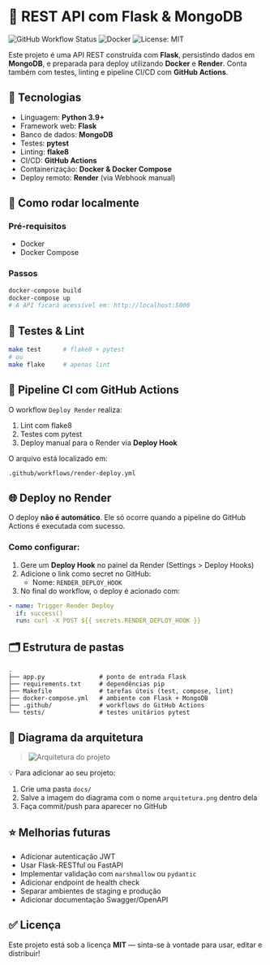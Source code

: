 # 🐍 REST API com Flask & MongoDB

![GitHub Workflow Status](https://img.shields.io/github/actions/workflow/status/igorrodriguesss/restapi-flask/render-deploy.yml?branch=main)
![Docker](https://img.shields.io/badge/docker-ready-blue)
![License: MIT](https://img.shields.io/badge/license-MIT-green)

Este projeto é uma API REST construída com **Flask**, persistindo dados em **MongoDB**, e preparada para deploy utilizando **Docker** e **Render**. Conta também com testes, linting e pipeline CI/CD com **GitHub Actions**.

## 🔧 Tecnologias

- Linguagem: **Python 3.9+**
- Framework web: **Flask**
- Banco de dados: **MongoDB**
- Testes: **pytest**
- Linting: **flake8**
- CI/CD: **GitHub Actions**
- Containerização: **Docker & Docker Compose**
- Deploy remoto: **Render** (via Webhook manual)

## 🚀 Como rodar localmente

### Pré-requisitos

- Docker
- Docker Compose

### Passos

```bash
docker-compose build
docker-compose up
# A API ficará acessível em: http://localhost:5000
```

## 🧪 Testes & Lint

```bash
make test      # flake8 + pytest
# ou
make flake     # apenas lint
```

## 🧩 Pipeline CI com GitHub Actions

O workflow `Deploy Render` realiza:

1. Lint com flake8  
2. Testes com pytest  
3. Deploy manual para o Render via **Deploy Hook**

O arquivo está localizado em:

```text
.github/workflows/render-deploy.yml
```

## 🌐 Deploy no Render

O deploy **não é automático**. Ele só ocorre quando a pipeline do GitHub Actions é executada com sucesso.

### Como configurar:

1. Gere um **Deploy Hook** no painel da Render (Settings > Deploy Hooks)  
2. Adicione o link como secret no GitHub:
   - Nome: `RENDER_DEPLOY_HOOK`
3. No final do workflow, o deploy é acionado com:

```yaml
- name: Trigger Render Deploy
  if: success()
  run: curl -X POST ${{ secrets.RENDER_DEPLOY_HOOK }}
```

## 🗂️ Estrutura de pastas

```text
.
├── app.py               # ponto de entrada Flask
├── requirements.txt     # dependências pip
├── Makefile             # tarefas úteis (test, compose, lint)
├── docker-compose.yml   # ambiente com Flask + MongoDB
├── .github/             # workflows do GitHub Actions
└── tests/               # testes unitários pytest
```

## 🧱 Diagrama da arquitetura

> ![Arquitetura do projeto](docs/arquitetura.png)

💡 Para adicionar ao seu projeto:
1. Crie uma pasta `docs/`
2. Salve a imagem do diagrama com o nome `arquitetura.png` dentro dela
3. Faça commit/push para aparecer no GitHub

## ⭐ Melhorias futuras

- Adicionar autenticação JWT  
- Usar Flask-RESTful ou FastAPI  
- Implementar validação com `marshmallow` ou `pydantic`  
- Adicionar endpoint de health check  
- Separar ambientes de staging e produção  
- Adicionar documentação Swagger/OpenAPI  

## ✅ Licença

Este projeto está sob a licença **MIT** — sinta-se à vontade para usar, editar e distribuir!

